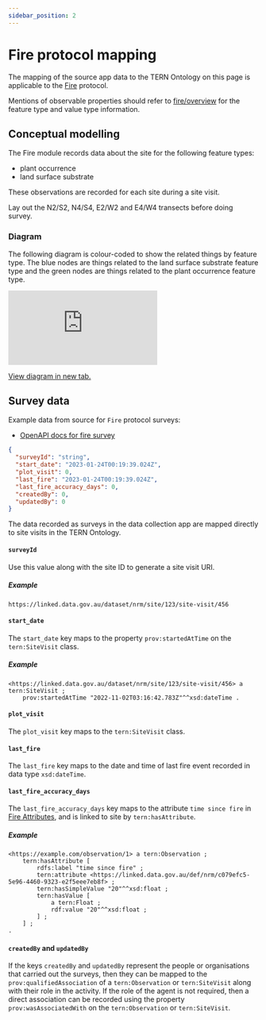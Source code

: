 ```yaml
---
sidebar_position: 2
---
```


# Fire protocol mapping

The mapping of the source app data to the TERN Ontology on this page is applicable to the [Fire](https://linked.data.gov.au/def/nrm/91a54c7c-48ff-402d-a761-ed4fd4ad4a4b) protocol.

Mentions of observable properties should refer to [fire/overview](/information-models/tern-ontology/dev-guide/dawe-protocol/fire/overview) for the feature type and value type information.

## Conceptual modelling

The Fire module records data about the site for the following feature types:

- plant occurrence
- land surface substrate

These observations are recorded for each site during a site visit.

Lay out the N2/S2, N4/S4, E2/W2 and E4/W4 transects before doing survey.

### Diagram

The following diagram is colour-coded to show the related things by feature type. The blue nodes are things related to the land surface substrate feature type and the green nodes are things related to the plant occurrence feature type.

<iframe frameBorder="0" style={{width:"100%",height:"593px"}} src="https://viewer.diagrams.net/?tags=%7B%7D&highlight=0000ff&edit=https%3A%2F%2Fapp.diagrams.net%2F%23G1pkFUIXIC3u1qEEmX40KGcSczRTqM7o9M&layers=1&nav=1&title=fire-example#Uhttps%3A%2F%2Fdrive.google.com%2Fuc%3Fid%3D1pkFUIXIC3u1qEEmX40KGcSczRTqM7o9M%26export%3Ddownload"></iframe>

<a href="https://viewer.diagrams.net/?tags=%7B%7D&highlight=0000ff&edit=https%3A%2F%2Fapp.diagrams.net%2F%23G1pkFUIXIC3u1qEEmX40KGcSczRTqM7o9M&layers=1&nav=1&title=fire-example#Uhttps%3A%2F%2Fdrive.google.com%2Fuc%3Fid%3D1pkFUIXIC3u1qEEmX40KGcSczRTqM7o9M%26export%3Ddownload">View diagram in new tab.</a>

## Survey data

Example data from source for `Fire` protocol surveys:

- [OpenAPI docs for fire survey](https://beta.core-api.paratoo.tern.org.au/documentation#/Fire-survey/post%2Ffire-surveys)

```json
{
  "surveyId": "string",
  "start_date": "2023-01-24T00:19:39.024Z",
  "plot_visit": 0,
  "last_fire": "2023-01-24T00:19:39.024Z",
  "last_fire_accuracy_days": 0,
  "createdBy": 0,
  "updatedBy": 0
}
```

The data recorded as surveys in the data collection app are mapped directly to site visits in the TERN Ontology.

#### `surveyId`

Use this value along with the site ID to generate a site visit URI.

##### Example

```
https://linked.data.gov.au/dataset/nrm/site/123/site-visit/456
```

#### `start_date`

The `start_date` key maps to the property `prov:startedAtTime` on the `tern:SiteVisit` class.

##### Example

```turtle
<https://linked.data.gov.au/dataset/nrm/site/123/site-visit/456> a tern:SiteVisit ;
    prov:startedAtTime "2022-11-02T03:16:42.783Z"^^xsd:dateTime .
```

#### `plot_visit`

The `plot_visit` key maps to the `tern:SiteVisit` class.

#### `last_fire`

The `last_fire` key maps to the date and time of last fire event recorded in data type `xsd:dateTime`.

#### `last_fire_accuracy_days`

The `last_fire_accuracy_days` key maps to the attribute `time since fire` in [Fire Attributes](https://linked.data.gov.au/def/nrm/e8f2ee06-9943-49a4-b113-064f8e195dca), and is linked to site by `tern:hasAttribute`.

##### Example

```turtle
<https://example.com/observation/1> a tern:Observation ;
    tern:hasAttribute [
        rdfs:label "time since fire" ;
        tern:attribute <https://linked.data.gov.au/def/nrm/c079efc5-5e96-4460-9323-e2f5eee7eb8f> ;
        tern:hasSimpleValue "20"^^xsd:float ;
        tern:hasValue [
            a tern:Float ;
            rdf:value "20"^^xsd:float ;
        ] ;
    ] ;
.
```

#### `createdBy` and `updatedBy`

If the keys `createdBy` and `updatedBy` represent the people or organisations that carried out the surveys, then they can be mapped to the `prov:qualifiedAssociation` of a `tern:Observation` or `tern:SiteVisit` along with their role in the activity. If the role of the agent is not required, then a direct association can be recorded using the property `prov:wasAssociatedWith` on the `tern:Observation` or `tern:SiteVisit`.
